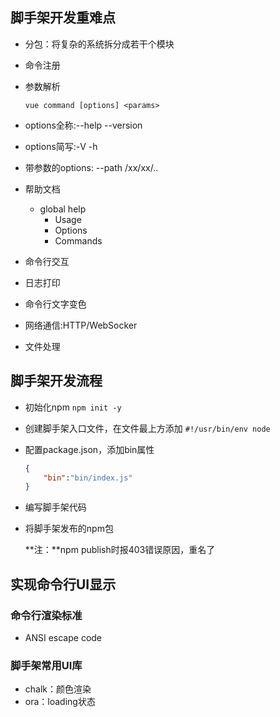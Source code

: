 ## 脚手架开发重难点

- 分包：将复杂的系统拆分成若干个模块

- 命令注册

- 参数解析

  `vue command [options] <params>`

- options全称:--help --version

- options简写:-V -h

- 带参数的options: --path /xx/xx/..

- 帮助文档

  - global help
    - Usage
    - Options
    - Commands

- 命令行交互
- 日志打印
- 命令行文字变色
- 网络通信:HTTP/WebSocker
- 文件处理

## 脚手架开发流程

- 初始化npm `npm init -y`

- 创建脚手架入口文件，在文件最上方添加 `#!/usr/bin/env node`

- 配置package.json，添加bin属性

  ```json
  {
      "bin":"bin/index.js"
  }
  ```

- 编写脚手架代码

- 将脚手架发布的npm包

  **注：**npm publish时报403错误原因，重名了

## 实现命令行UI显示

### 命令行渲染标准

- ANSI escape code

### 脚手架常用UI库

- chalk：颜色渲染
- ora：loading状态